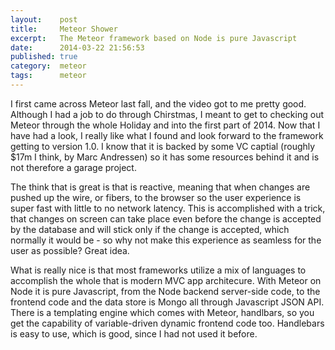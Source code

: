 ```yaml
---
layout:    post
title:     Meteor Shower
excerpt:   The Meteor framework based on Node is pure Javascript
date:      2014-03-22 21:56:53
published: true
category:  meteor
tags:      meteor
---
```


I first came across Meteor last fall, and the video got to me pretty good. Although I had a job to do through Chirstmas, I meant to get to checking out Meteor through the whole Holiday and into the first part of 2014. Now that I have had a look, I really like what I found and look forward to the framework getting to version 1.0. I know that it is backed by some VC captial (roughly $17m I think, by Marc Andressen) so it has some resources behind it and is not therefore a garage project.

The think that is great is that is reactive, meaning that when changes are pushed up the wire, or fibers, to the browser so the user experience is super fast with little to no network latency. This is accomplished with a trick, that changes on screen can take place even before the change is accepted by the database and will stick only if the change is accepted, which normally it would be - so why not make this experience as seamless for the user as possible? Great idea.

What is really nice is that most frameworks utilize a mix of languages to accomplish the whole that is modern MVC app architecure. With Meteor on Node it is pure Javascript, from the Node backend server-side code, to the frontend code and the data store is Mongo all through Javascript JSON API. There is a templating engine which comes with Meteor, handlbars, so you get the capability of variable-driven dynamic frontend code too. Handlebars is easy to use, which is good, since I had not used it before.
